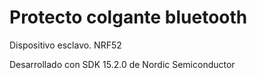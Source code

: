 # Protecto colgante bluetooth
Dispositivo esclavo. NRF52

Desarrollado con SDK 15.2.0 de Nordic Semiconductor

